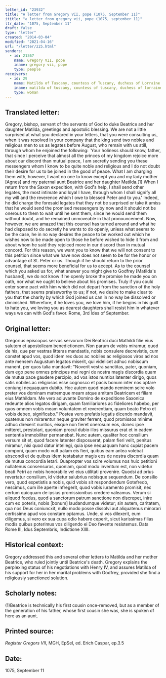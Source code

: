```yaml
---
letter_id: "23932"
title: "A letter from Gregory VII, pope (1075, September 11)"
ititle: "a letter from gregory vii, pope (1075, september 11)"
ltr_date: "1075, September 11"
draft: false
type: "letter"
created: "2014-03-04"
modified: "2021-04-16"
url: "/letter/225.html"
senders:
  - id: 21367
    name: Gregory VII, pope
    iname: gregory vii, pope
    type: people
receivers:
  - id: 29
    name: Matilda of Tuscany, countess of Tuscany, duchess of Lorraine
    iname: matilda of tuscany, countess of tuscany, duchess of lorraine
    type: woman
---
```

<h2> Translated letter:</h2>Gregory, bishop, servant of the servants of God to duke Beatrice and her daughter Matilda, greetings and apostolic blessing.
We are not a little surprised at what you declared in your letters, that you were consulting us, when it was resolved in your company that the king send two nobles and religious men to us as legates before August, who remain with us still, through whom he enjoined the following:
`Your holiness should know, father, that since I perceive that almost all the princes of my kingdom rejoice more about our discord than mutual peace, I am secretly sending you these messengers whom I know to be quite noble and religious and I do not doubt their desire for us to be joined in the good of peace.  What I am charging them with, however, I want no one to know except you and my lady mother [Agnes] and my paternal aunt Beatrice and her daughter Matilda.(1)   When I return from the Saxon expedition, with God¹s help, I shall send other legates, the most intimate and loyal I have, through whom I shall signify all my will and the reverence which I owe to blessed Peter and to you.'  Indeed, he did charge the foresaid legates that they not be surprised or take it amiss that he would send the promised messengers by now and it should not be onerous to them to wait until he sent them, since he would send them without doubt, and he remained unmoveable in that pronouncement.
Now, however, we are amazed that this counsel has turned around and what he had disposed to do secretly he wants to do openly, unless what seems to be the case, he in no way desires the peace to be worked out which he wishes now to be made open to those he before wished to hide it from and about whom he said they rejoiced more in our discord than in mutual concord.  For this reason, we want you to know that we will not consent to this petition since what we have now does not seem to be for the honor or advantage of St. Peter or us.  Though if he should return to the prior counsel, that seems more beneficial for us to accept.
As to the counsel which you asked us for, what answer you might give to Godfrey [Matilda's husband], we do not know if he openly broke the promise he made you on oath, nor what we ought to believe about his promises.  Truly if you could enter some pact with him which did not depart from the sanction of the holy fathers, that seems praiseworthy to us; if not, we desire to make clear to you that the charity by which God joined us can in no way be dissolved or diminished.  Wherefore, if he loves you, we love him, if he begins in his guilt to hate you, we loving you as dearest daughters shall resist him in whatever ways we can with God's favor.  Rome, 3rd Ides of September.
<h2 class="mt-4"> Original letter:</h2>Gregorius episcopus servus servorum Dei Beatrici duci Mathildi filie eius salutem et apostolicam benedictionem.
Non parum de vobis miramur, quod de his, que per vestras litteras mandastis, nobis consulere decrevistis, cum constet apud vos, quod idem rex duos ac nobiles ac religiosos viros ad nos ante mensem Augustum legatos miserit, qui videlicet adhuc nobiscum manent, per quos talia mandavit:
"Noverit vestra sanctitas, pater, quoniam, dum ego pene omnes principes mei regni de nostra magis discordia quam de mutua pace gaudere percipio, ad vos istos nuntios latenter dirigo, quos satis nobiles ac religiosos esse cognosco et pacis bonum inter nos optare coniungi nequaquam dubito.  Hoc autem quod mando neminem scire volo preter vos dominam matremque meam atque amitam Beatricem et filiam eius Mathildam.  Me vero adiuvante Domino de expeditione Saxonica redeunte alios legatos dirigam, quam familiariores ac fideliores habebo, per quos omnem vobis meam voluntatem et reverentiam, quam beato Petro et vobis debeo, significabo."
Postea vero prefatis legatis dicendo mandavit, quatenus non mirarentur neque graviter ferrent, quod promissos minime adhuc direxerit nuntios, eisque non fieret onerosum eos, donec ipse mitteret, prestolari, quoniam procul dubio illos missurus erat et in eadem sententia immobiliter permanebat.  Nunc autem, qualiter hoc consilium versum sit et, quod facere latenter disposuerat, palam fieri velit, penitus miramur, nisi quod datur intellegi, quia ipse nequaquam hanc cupiat pacem componi, quam modo vult palam eis fieri, quibus eam antea volebat abscondi et de quibus idem testabatur magis eos de nostra discordia quam de mutua concordia letari.  Quapropter vos scire volumus nos huic petitioni nullatenus consensuros, quoniam, quod modo inventum est, non videtur beati Petri ac nobis honorabile vel eius utilitati provenire.  Quodsi ad prius revertatur consilium, id videtur salubrius nobisque sequendum.
De consilio vero, quod expetistis a nobis, quid vobis sit respondendum Gotefredo, nescimus, cum ille aperte infregerit, quod vobis iuramento promisit, nec certum quicquam de ipsius promissionibus credere valeamus.  Verum si aliquod foedus, quod a sanctorum patrum sanctione non discrepet, inire cum eo poteris, nobis [bonum] laudandumque videtur; sin autem, caritatem, qua nos Deus coniuncxit, nullo modo posse dissolvi aut aliquatenus minorari certissime apud vos constare optamus.  Unde, si vos dilexerit, eum diligemus, si vero ex sua cupa odio habere ceperit, sicut karissimas filias modis quibus poterimus vos diligendo ei Deo favente resistemus.
Data Rome III, Idus Septembris, Indictione XIIII.
<h2 class="mt-4"> Historical context:</h2>Gregory addressed this and several other letters to Matilda and her mother Beatrice, who ruled jointly until Beatrice's death.  Gregory explains the perplexing status of his negotiations with Henry IV, and assures Matilda of his support for her in her marital problems with Godfrey, provided she find a religiously sanctioned solution.
<h2 class="mt-4"> Scholarly notes:</h2>(1)Beatrice is technically his first cousin once-removed, but as a member of the generation of his father, whose first cousin she was, she is spoken of here as an aunt.
<h2 class="mt-4"> Printed source:</h2><p><em>Register Gregors VII</em>, MGH, EpSel, ed. Erich Caspar, ep.3.5</p><h2 class="mt-4"> Date:</h2>1075, September 11